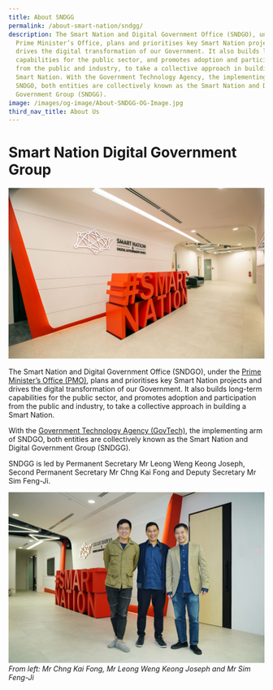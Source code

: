 ```yaml
---
title: About SNDGG
permalink: /about-smart-nation/sndgg/
description: The Smart Nation and Digital Government Office (SNDGO), under the
  Prime Minister’s Office, plans and prioritises key Smart Nation projects and
  drives the digital transformation of our Government. It also builds long-term
  capabilities for the public sector, and promotes adoption and participation
  from the public and industry, to take a collective approach in building a
  Smart Nation. With the Government Technology Agency, the implementing arm of
  SNDGO, both entities are collectively known as the Smart Nation and Digital
  Government Group (SNDGG).
image: /images/og-image/About-SNDGG-OG-Image.jpg
third_nav_title: About Us
---
```





# Smart Nation Digital Government Group

![Smart Nation and Digital Government Office (SNDGO)](/images/abt-smart-nation/SNDGO_Office_01.jpg)

The Smart Nation and Digital Government Office (SNDGO), under the <a href="https://www.pmo.gov.sg/" target="_blank">Prime Minister’s Office (PMO)</a>, plans and prioritises key Smart Nation projects and drives the digital transformation of our Government. It also builds long-term capabilities for the public sector, and promotes adoption and participation from the public and industry, to take a collective approach in building a Smart Nation.  
  
With the <a href="https://www.tech.gov.sg/" target="_blank">Government Technology Agency (GovTech)</a>, the implementing arm of SNDGO, both entities are collectively known as the Smart Nation and Digital Government Group (SNDGG). 

SNDGG is led by Permanent Secretary Mr Leong Weng Keong Joseph, Second Permanent Secretary Mr Chng Kai Fong and Deputy Secretary Mr Sim Feng-Ji.  

![From left: Mr Chng Kai Fong, Mr Leong Weng Keong Joseph & Mr Sim Feng-Ji](/images/abt-smart-nation/SNDGO_2PS_PS_DS.jpeg)
*From left: Mr Chng Kai Fong, Mr Leong Weng Keong Joseph and Mr Sim Feng-Ji*